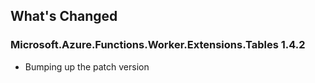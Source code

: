 ## What's Changed

<!-- Please add your release notes in the following format:
- My change description (#PR/#issue)
-->

### Microsoft.Azure.Functions.Worker.Extensions.Tables 1.4.2

- Bumping up the patch version
